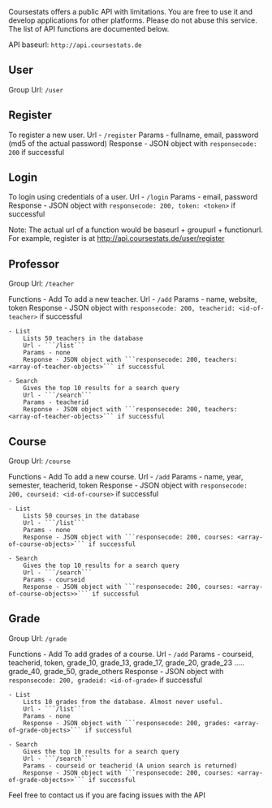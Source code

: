Coursestats offers a public API with limitations. You are free to use it and develop applications for other platforms. Please do not abuse this service. The list of
API functions are documented below.

API baseurl: ```http://api.coursestats.de```

User
-------
Group Url: ```/user```

## Register
To register a new user. 
Url - ```/register```
Params - fullname, email, password (md5 of the actual password)
Response - JSON object with ```responsecode: 200``` if successful

## Login
To login using credentials of a user.
Url - ```/login```
Params - email, password
Response - JSON object with ```responsecode: 200, token: <token>``` if successful

Note: The actual url of a function would be baseurl + groupurl + functionurl. For example, register is at http://api.coursestats.de/user/register


Professor
-----------
Group Url: ```/teacher```

Functions
    - Add
        To add a new teacher.
        Url - ```/add```
        Params - name, website, token
        Response - JSON object with ```responsecode: 200, teacherid: <id-of-teacher>``` if successful

    - List
        Lists 50 teachers in the database
        Url - ```/list```
        Params - none
        Response - JSON object with ```responsecode: 200, teachers: <array-of-teacher-objects>``` if successful

    - Search
        Gives the top 10 results for a search query
        Url - ```/search```
        Params - teacherid
        Response - JSON object with ```responsecode: 200, teachers: <array-of-teacher-objects>``` if successful


Course
-----------
Group Url: ```/course```

Functions
    - Add
        To add a new course.
        Url - ```/add```
        Params - name, year, semester, teacherid, token
        Response - JSON object with ```responsecode: 200, courseid: <id-of-course>``` if successful

    - List
        Lists 50 courses in the database
        Url - ```/list```
        Params - none
        Response - JSON object with ```responsecode: 200, courses: <array-of-course-objects>``` if successful

    - Search
        Gives the top 10 results for a search query
        Url - ```/search```
        Params - courseid
        Response - JSON object with ```responsecode: 200, courses: <array-of-course-objects>>``` if successful


Grade
-----------
Group Url: ```/grade```

Functions
    - Add
        To add grades of a course.
        Url - ```/add```
        Params - courseid, teacherid, token, grade_10, grade_13, grade_17, grade_20, grade_23 ..... grade_40, grade_50, grade_others
        Response - JSON object with ```responsecode: 200, gradeid: <id-of-grade>``` if successful

    - List
        Lists 10 grades from the database. Almost never useful.
        Url - ```/list```
        Params - none
        Response - JSON object with ```responsecode: 200, grades: <array-of-grade-objects>``` if successful

    - Search
        Gives the top 10 results for a search query
        Url - ```/search```
        Params - courseid or teacherid (A union search is returned)
        Response - JSON object with ```responsecode: 200, courses: <array-of-grade-objects>>``` if successful


Feel free to contact us if you are facing issues with the API
